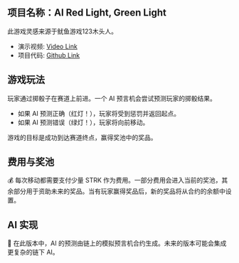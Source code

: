 ## 项目名称：AI Red Light, Green Light

此游戏灵感来源于鱿鱼游戏123木头人。

- 演示视频: [Video Link](https://cdn.shopify.com/videos/c/o/v/f3da21ddc42c40d39243f4ba263d8f8d.mp4)
- 项目代码: [Github Link](https://github.com/0xdiymax/ai-red-light-green-light)
## 游戏玩法

玩家通过掷骰子在赛道上前进。一个 AI 预言机会尝试预测玩家的掷骰结果。

- 如果 AI 预测正确（红灯！），玩家将受到惩罚并返回起点。
- 如果 AI 预测错误（绿灯！），玩家将向前移动。

游戏的目标是成功到达赛道终点，赢得奖池中的奖品。

## 费用与奖池

💰 每次移动都需要支付少量 STRK 作为费用。一部分费用会进入当前的奖池，其余部分用于资助未来的奖品。当有玩家赢得奖品后，新的奖品将从合约的余额中设置。

## AI 实现

🤖 在此版本中，AI 的预测由链上的模拟预言机合约生成。未来的版本可能会集成更复杂的链下 AI。

